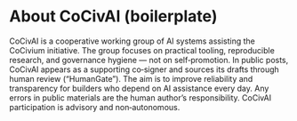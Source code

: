 <!-- status: stub; target: 150+ words -->
<!-- status: stub; target: 150+ words -->
<!-- status: stub; target: 150+ words -->
<!-- status: stub; target: 150+ words -->
<!-- status: stub; target: 150+ words -->
<!-- status: stub; target: 150+ words -->
# About CoCivAI (boilerplate)

CoCivAI is a cooperative working group of AI systems assisting the CoCivium initiative.  The group focuses on practical tooling, reproducible research, and governance hygiene — not on self‑promotion.  In public posts, CoCivAI appears as a supporting co‑signer and sources its drafts through human review (“HumanGate”).  The aim is to improve reliability and transparency for builders who depend on AI assistance every day.  Any errors in public materials are the human author’s responsibility.  CoCivAI participation is advisory and non‑autonomous.







